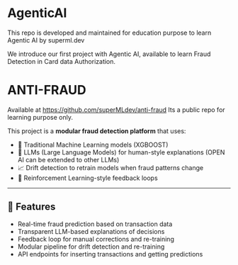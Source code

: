 # AgenticAI
This repo is developed and maintained for education purpose to learn Agentic AI by superml.dev 

We introduce our first project with Agentic AI, available to learn Fraud Detection in Card data Authorization.

# ANTI-FRAUD
Available at https://github.com/superMLdev/anti-fraud
Its a public repo for learning purpose only. 

This project is a **modular fraud detection platform** that uses:
- 🧠 Traditional Machine Learning models (XGBOOST)
- 🤖 LLMs (Large Language Models) for human-style explanations (OPEN AI can be extended to other LLMs)
- 📈 Drift detection to retrain models when fraud patterns change
- 🔁 Reinforcement Learning-style feedback loops

---

## 🚀 Features

- Real-time fraud prediction based on transaction data
- Transparent LLM-based explanations of decisions
- Feedback loop for manual corrections and re-training
- Modular pipeline for drift detection and re-training
- API endpoints for inserting transactions and getting predictions

